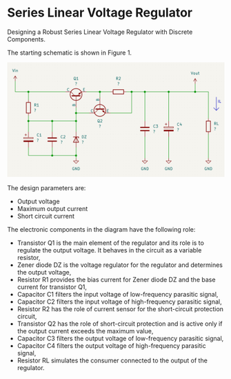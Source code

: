 # Series Linear Voltage Regulator
Designing a Robust Series Linear Voltage Regulator with Discrete Components.

The starting schematic is shown in Figure 1.

![ Figure 1 ](/Pictures/Figure1.png)

The design parameters are:
- Output voltage
- Maximum output current
- Short circuit current

The electronic components in the diagram have the following role:
- Transistor Q1 is the main element of the regulator and its role is to regulate the output voltage. It behaves in the circuit as a variable resistor,
- Zener diode DZ is the voltage regulator for the regulator and determines the output voltage,
- Resistor R1 provides the bias current for Zener diode DZ and the base current for transistor Q1,
- Capacitor C1 filters the input voltage of low-frequency parasitic signal,
- Capacitor C2 filters the input voltage of high-frequency parasitic signal,
- Resistor R2 has the role of current sensor for the short-circuit protection circuit,
- Transistor Q2 has the role of short-circuit protection and is active only if the output current exceeds the maximum value,
- Capacitor C3 filters the output voltage of low-frequency parasitic signal,
- Capacitor C4 filters the output voltage of high-frequency parasitic signal,
- Resistor RL simulates the consumer connected to the output of the regulator.

